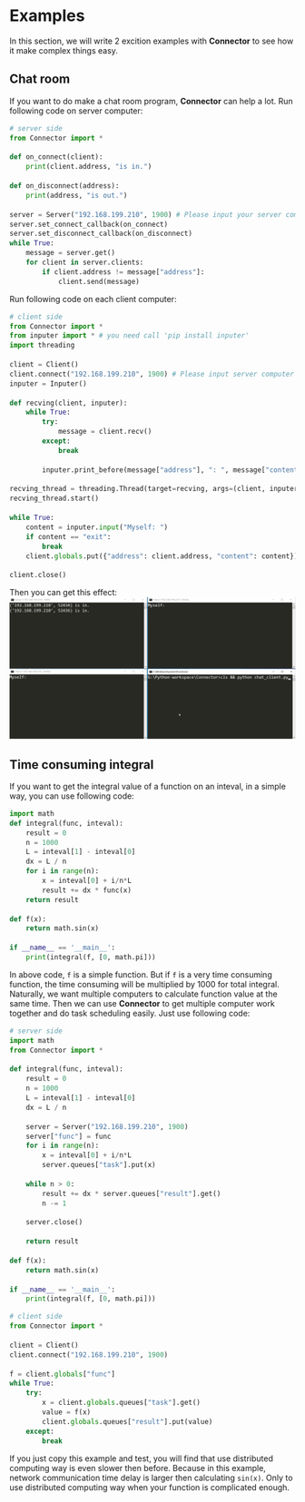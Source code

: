 # Examples

In this section, we will write 2 excition examples with **Connector** to see how it make complex things easy.

## Chat room

If you want to do make a chat room program, **Connector** can help a lot. Run following code on server computer:
```python
# server side
from Connector import *

def on_connect(client):
    print(client.address, "is in.")

def on_disconnect(address):
    print(address, "is out.")

server = Server("192.168.199.210", 1900) # Please input your server computer's real ip
server.set_connect_callback(on_connect)
server.set_disconnect_callback(on_disconnect)
while True:
    message = server.get()
    for client in server.clients:
        if client.address != message["address"]:
            client.send(message)
```

Run following code on each client computer:
```python
# client side
from Connector import *
from inputer import * # you need call 'pip install inputer'
import threading

client = Client()
client.connect("192.168.199.210", 1900) # Please input server computer's real ip
inputer = Inputer()

def recving(client, inputer):
    while True:
        try:
            message = client.recv()
        except:
            break
            
        inputer.print_before(message["address"], ": ", message["content"], sep="")

recving_thread = threading.Thread(target=recving, args=(client, inputer), daemon=True)
recving_thread.start()

while True:
    content = inputer.input("Myself: ")
    if content == "exit":
        break
    client.globals.put({"address": client.address, "content": content})

client.close()
```

Then you can get this effect:
![chat room effect](https://github.com/Time-Coder/Connector/blob/master/doc/source/chat_room.gif)

## Time consuming integral

If you want to get the integral value of a function on an inteval, in a simple way, you can use following code:
```python
import math
def integral(func, inteval):
    result = 0
    n = 1000
    L = inteval[1] - inteval[0]
    dx = L / n
    for i in range(n):
        x = inteval[0] + i/n*L
        result += dx * func(x)
    return result

def f(x):
    return math.sin(x)

if __name__ == '__main__':
    print(integral(f, [0, math.pi]))
```

In above code, `f` is a simple function. But if `f` is a very time consuming function, the time consuming will be multiplied by 1000 for total integral. Naturally, we want multiple computers to calculate function value at the same time. Then we can use **Connector** to get multiple computer work together and do task scheduling easily. Just use following code:
```python
# server side
import math
from Connector import *

def integral(func, inteval):
    result = 0
    n = 1000
    L = inteval[1] - inteval[0]
    dx = L / n

    server = Server("192.168.199.210", 1900)
    server["func"] = func
    for i in range(n):
        x = inteval[0] + i/n*L
        server.queues["task"].put(x)

    while n > 0:
        result += dx * server.queues["result"].get()
        n -= 1

    server.close()

    return result

def f(x):
    return math.sin(x)

if __name__ == '__main__':
    print(integral(f, [0, math.pi]))
```

```python
# client side
from Connector import *

client = Client()
client.connect("192.168.199.210", 1900)

f = client.globals["func"]
while True:
    try:
        x = client.globals.queues["task"].get()
        value = f(x)
        client.globals.queues["result"].put(value)
    except:
        break
```

If you just copy this example and test, you will find that use distributed computing way is even slower then before. Because in this example, network communication time delay is larger then calculating `sin(x)`. Only to use distributed computing way when your function is complicated enough.

